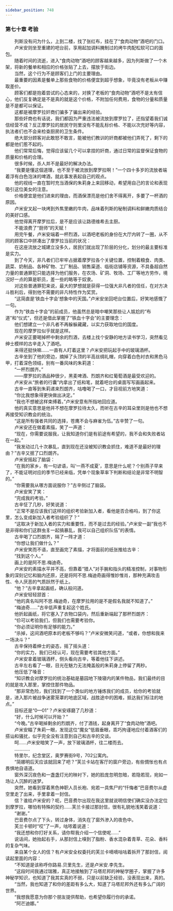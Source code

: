```yaml
---
sidebar_position: 748
---
```

### 第七十章 考验  


　　列斯没有问为什么，上到二楼，找了张红布，挂在了“食肉动物”酒吧的门口。  
　　卢米安则坐至重建的吧台前，享用起加调料腌制过的烤牛肉配松软可口的面包。  
　　随着时间的流逝，进入“食肉动物”酒吧的顾客越来越多，因为列斯做了一个木架，将新的餐单和相应的价格张贴了上去，摆放于街边。  
　　当然，这个行为不是顾客们上门的主要理由。  
　　最重要的因素是餐单上那些食物的价格便宜到超乎想象，毕竟没有老板从中赚取差价。  
　　顾客们都是抱着尝试的心态来的，对换了老板的“食肉动物”酒吧不是太有信心，他们反复确定是不是真的就是这个价格，不附加任何费用，食物的分量和质量是不是都可以保证。  
　　这都是被摩罗拉奸商们骗多了骗出来的经验。  
　　那些奸商也有话说，我们都因为严重违法被流放到摩罗拉了，还指望着我们诚信经营不成？反正摩罗拉的居民守则里没有不能乱标价格、不能以次充好等内容，执法者们也不会来检查厨房的卫生条件。  
　　绝大部分顾客对此敢怒不敢言，能被他们教训的奸商都被他们弄死了，剩下的都是他们惹不起的。  
　　他们常常后悔，觉得应该留几个可以拿捏的奸商，通过日常的监督保证食物的质量和价格的合理。  
　　很多时候，杀人并不是最好的解决办法。  
　　“我要是懂这個道理，也不至于被流放到摩罗拉啊！”一个四十多岁的流放者端着浮有白色泡沫的啤酒，就此事发表起自己的观点。  
　　他的视线一直在暂时充当酒保的朱莉身上来回移动，希望用自己的言论和表现吸引这位美女的注意。  
　　价格便宜是他们进来的理由，而酒保漂亮是他们舍不得离开，多要了一杯酒的原因。  
　　卢米安叉起一块烤到外焦里嫩的牛肉，品味着列斯的秘制调料和鲜嫩肉质结合的美好口感。  
　　他觉得离开摩罗拉后，是不是应该让路德维希去主厨。  
　　不能浪费了“厨师”的天赋！  
　　用完午餐，卢米安端着一杯烈酒，以酒吧老板的身份在大厅内转了一圈，从不同的顾客口中拼凑出了摩罗拉当前的状况：  
　　在这座流放之城建立没多久，居民们就出现了阶层的分化，划分的最主要标准是实力。  
　　到了今天，非凡者们已牢牢占据着摩罗拉各个关键位置，控制着粮食、肉类、蔬菜、奶制品、各种矿物、工厂制品、销售渠道、临街店铺等资源，不具备超自然力量的普通罪犯只能选择为他们服务，在农场、矿洞、牧场、工厂等地方劳作，境况好一点的算是职员，差一些的略等于奴隶。  
　　对这些普通罪犯来说，最大的梦想就是获得一位强大非凡者的信任，在对方决斗胜利后，得到他不需要的非凡特性作为奖赏。  
　　“这简直是‘铁血十字会’想象中的天国。”卢米安坐回吧台位置后，好笑地感慨了一句。  
　　作为“铁血十字会”的前成员，他虽然总是暗中嘲笑那些让人尴尬的“布道”和“仪式”，但还是借此掌握了“铁血十字会”的主要理念：  
　　他们想建立一个非凡者不再躲躲藏藏，以实力获取地位的国度。  
　　现在的摩罗拉似乎就是这样。  
　　卢米安正要喝掉杯中剩余的烈酒，去楼上找个安静的地方读书学习，突然看见绅士模样的古辛走入了酒吧。  
　　来得还挺快嘛……一直有人盯着这里？卢米安把玩起手中的玻璃酒杯。  
　　古辛坐到了他的旁边，摘掉了头顶的半高丝绸礼帽，向穿着白色衬衣和黑色马甲，打着深色领结，别有一番风味的朱莉道：  
　　“一杯烈朗齐。”  
　　——摩罗拉的酒品种很少，黑麦啤酒、烈朗齐和红葡萄酒是最受欢迎的。  
　　卢米安从“旅者的行囊”内拿出了纸和笔，就着吧台的桌面写写画画起来。  
　　古辛一直等到朱莉递来烈朗齐，咕噜喝了一口，才目视前方地笑道：  
　　“你比我想象得更快做出决定。”  
　　“我也不想被这样束缚着。”卢米安意有所指地回应道。  
　　他的真实意思是他并不想在摩罗拉待太久，而听在古辛的耳朵里则是他也不想再接受知识教会的统治。  
　　“这是所有强者共同的选择，苍鹰不会与麻雀为伍。”古辛赞了一句。  
　　卢米安还在做着素描，笑了一声道：  
　　“现在，你需要说服我，让我知道你们是有前途有希望的，我不会和失败者站在一起。”  
　　“我发动过几十次暴乱，直到现在还没被知识教会抓住，难道不是最好的理由？”古辛又抿了口烈朗齐。  
　　卢米安摇起了脑袋：  
　　“在我的家乡，有一句谚语，叫‘一燕不成夏’，意思是什么呢？个别燕子早来了，不能证明对应的季节已经来临，凭单个现象草率下判断和结论是非常不明智的。”  
　　“你需要我从哪方面说服你？”古辛侧过了脑袋。  
　　卢米安笑了笑：  
　　“完成我的考验。”  
　　古辛怔了几秒，好笑说道：  
　　“正常不是应该我们这样的组织考验新加入者，看他是否合格吗，到了你这里，怎么变成新加入者考验组织了？”  
　　“这取决于新加入者的实力和重要性，而不是过去的经验。”卢米安一副“我也不是非得和你们这群虫豸一起搞暴乱，我可以自己组织队伍”的表情。  
　　古辛喝了口烈朗齐，隔了一阵才道：  
　　“你想让我们做什么？”  
　　卢米安笑而不语，直至画完了素描，才将面前的纸张推给古辛：  
　　“找到这个人。”  
　　画上的是阿不思.梅迪奇。  
　　卢米安的素描水平并不高，但靠着“猎人”对手腕和指头的精准控制，对事物形象的深刻记忆和脑内还原，还是将阿不思.梅迪奇画得惟妙惟肖，那种充满攻击性、令人厌恶的气质跃然于纸上。  
　　“他？”古辛拿起画纸，确认般问道。  
　　卢米安轻轻颔首：  
　　“他的真名叫阿不思.梅迪奇，在摩罗拉用的是不是假名我就不知道了。”  
　　“梅迪奇……”古辛低声重复起这个姓氏。  
　　他折起画纸，将它塞入了衣物口袋内，然后重新端起了那杯烈朗齐：  
　　“伱可以考验我们，但我们也需要考验你。  
　　“你必须证明你有足够的能力。”  
　　“杀掉，这间酒吧原本的老板不够吗？”卢米安微笑问道，“或者，你想和我来一场决斗？”  
　　古辛保持着绅士的姿态，摇了摇头道：  
　　“你的实力，我们已经认可，现在需要考验其他方面。”  
　　卢米安拿着玻璃酒杯，侧头看向古辛，等着他往下讲述。  
　　古辛左右看了一眼，目光在魅力无法掩盖般的朱莉身上停留了两秒。  
　　他压低了嗓音：  
　　“知识教会对摩罗拉的统治基础是墓园地下陵寝内的某件物品，我们最终的目的就是攻入那里，掌控住那件物品。  
　　“那非常危险，我们找到了一个类似的地方锤炼我们的成员，给你的考验就是，进入那片被战争迷雾笼罩的地底区域，战胜途中的困难，抵达我们标注的地点。”  
　　目标还是“0—01”？卢米安琢磨了几秒道：  
　　“好，什么时候可以开始？”  
　　“今晚。”古辛喝掉剩余的烈朗齐，付了酒钱，起身离开了“食肉动物”酒吧。  
　　卢米安瞄了朱莉一眼，发现这位“魔女”低眉垂眼，乖巧拘谨地应付着酒客们的搭讪和骚扰，似乎完全没有注意到自己和古辛的交谈。  
　　呵……卢米安暗笑了一声，放下玻璃酒杯，往二楼而去。  
　　…………  
　　特里尔，纪念堂区，奥罗赛街9号，702公寓内。  
　　“简娜明后天应该就回来了吧？”芙兰卡站在客厅的窗户旁边，有些惆怅也有点畏惧地自语道。  
　　窗外深沉夜色和一盏盏灯光的映衬下，她的脸庞忽明忽暗，若隐若现，宛如一场让人沉醉的迷梦。  
　　突然，她看到穿着黑色神职人员长袍、宛若一具焦尸的“忏悔者”巴音费尔从虚空里走了出来，手里拿着一封信。  
　　信？谁给卢米安的？呃，巴音费尔出现在我这里就说明信使们确实没办法定位到摩罗拉，哪怕有特殊的契约……芙兰卡接过那封信，很有礼貌地浅笑着说道：  
　　“谢谢。”  
　　巴音费尔点了下头，转过身体，消失在了窗外渗入的夜色中。  
　　芙兰卡顿时“哎”了一声，咕哝着说道：  
　　“我还想和你打好关系，请你帮我介绍一个信使呢……”  
　　说话间，她抬起右手，从那封信上嗅到了脂粉、香水混杂着青草、花朵、香料的复杂气味。  
　　来自某个女人的信？有卢米安全权委托的芙兰卡嘀嘀咕咕着拆开了那封信，阅读起里面的内容：  
　　“不知道是该称呼你路易.贝里先生，还是卢米安.李先生。  
　　“这段时间我通过瑞雅，真正地接触到了马塔尼邦的神秘学圈子，掌握了许多神秘学知识，也知道了我其实真的不弱，只是以前缺乏经验，没表现出来，真的。  
　　“当然，我也知道了和你的差距有多么大，知道了马塔尼邦外还有多么广阔的世界。  
　　“我想我愿意为你那个朋友提供帮助，也希望你履行你的承诺。  
　　“阿芒迪娜。”  
